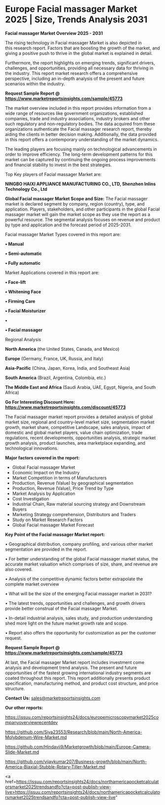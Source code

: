 # Europe Facial massager Market 2025 | Size, Trends Analysis 2031

<Strong> Facial massager Market Overview 2025 - 2031</strong>

The rising technology in Facial massager Market is also depicted in this research report. Factors that are boosting the growth of the market, and giving a positive push to thrive in the global market is explained in detail.

Furthermore, the report highlights on emerging trends, significant drivers, challenges, and opportunities, providing all necessary data for thriving in the industry. This report market research offers a comprehensive perspective, including an in-depth analysis of the present and future scenarios within the industry.

<strong>Request Sample Report @ <a href=https://www.marketreportsinsights.com/sample/45773>https://www.marketreportsinsights.com/sample/45773</a></strong>

The market overview included in this report provides information from a wide range of resources like government organizations, established companies, trade and industry associations, industry brokers and other such regulatory and non-regulatory bodies. The data acquired from these organizations authenticate the Facial massager research report, thereby aiding the clients in better decision making. Additionally, the data provided in this report offers a contemporary understanding of the market dynamics.

The leading players are focusing mainly on technological advancements in order to improve efficiency. The long-term development patterns for this market can be captured by continuing the ongoing process improvements and financial stability to invest in the best strategies.

Top Key players of Facial massager Market are:

<strong>NINGBO HAIXI APPLIANCE MANUFACTURING CO., LTD, Shenzhen Inlins Technology Co., Ltd</strong>

<strong><b>Global Facial massager Market Scope and Size:</b></strong>
The Facial massager market is declared segment by company, region (country), type, and application. Players, stakeholders, and other participants in the global Facial massager market will gain the market scope as they use the report as a powerful resource. The segmental analysis focuses on revenue and product by type and application and the forecast period of 2025-2031.

Facial massager Market Types covered in this report are:

<strong>•  Manual

•  Semi-automatic

•  Fully automatic</strong>

Market Applications covered in this report are:

<strong>•  Face-lift

•  Whitening Face

•  Firming Care

•  Facial Moisturizer

•  

•  Facial massager</strong> 

Regional Analysis

<strong>North America</strong> (the United States, Canada, and Mexico)

<strong>Europe</strong> (Germany, France, UK, Russia, and Italy)

<strong>Asia-Pacific</strong> (China, Japan, Korea, India, and Southeast Asia)

<strong>South America</strong> (Brazil, Argentina, Colombia, etc.)

<strong>The Middle East and Africa</strong> (Saudi Arabia, UAE, Egypt, Nigeria, and South Africa)

<strong>Go For Interesting Discount Here: <a href=https://www.marketreportsinsights.com/discount/45773>https://www.marketreportsinsights.com/discount/45773</a></strong>

The Facial massager market report provides a detailed analysis of global market size, regional and country-level market size, segmentation market growth, market share, competitive Landscape, sales analysis, impact of domestic and global market players, value chain optimization, trade regulations, recent developments, opportunities analysis, strategic market growth analysis, product launches, area marketplace expanding, and technological innovations.

<strong><b>Major factors covered in the report:</b></strong>
<ul>
  <li>Global Facial massager Market </li>
  <li>Economic Impact on the Industry</li>
  <li>Market Competition in terms of Manufacturers</li>
  <li>Production, Revenue (Value) by geographical segmentation</li>
  <li>Production, Revenue (Value), Price Trend by Type</li>
  <li>Market Analysis by Application</li>
  <li>Cost Investigation</li>
  <li>Industrial Chain, Raw material sourcing strategy and Downstream Buyers</li>
  <li>Marketing Strategy comprehension, Distributors and Traders</li>
  <li>Study on Market Research Factors</li>
  <li>Global Facial massager Market Forecast</li>
</ul>

<strong><b>Key Point of the Facial massager Market report:</b></strong>

• Geographical distribution, company profiling, and various other market segmentation are provided in the report.

• For better understanding of the global Facial massager market status, the accurate market valuation which comprises of size, share, and revenue are also covered.

• Analysis of the competitive dynamic factors better extrapolate the complete market overview

• What will be the size of the emerging Facial massager market in 2031?

• The latest trends, opportunities and challenges, and growth drivers provide better construal of the Facial massager Market.

• In-detail industrial analysis, sales study, and production understanding shed more light on the future market growth rate and scope.

• Report also offers the opportunity for customization as per the customer request.

<strong>Request Sample Report @ <a href=https://www.marketreportsinsights.com/sample/45773>https://www.marketreportsinsights.com/sample/45773</a></strong>

At last, the Facial massager Market report includes investment come analysis and development trend analysis. The present and future opportunities of the fastest growing international industry segments are coated throughout this report. This report additionally presents product specification, manufacturing method, and product cost structure, and price structure.

<strong>Contact Us:</strong>
sales@marketreportsinsights.com

<strong>Our other reports:</strong>

<a href=https://issuu.com/reportsinsights24/docs/europemicroscopymarket2025companyoverviewrecentdev>https://issuu.com/reportsinsights24/docs/europemicroscopymarket2025companyoverviewrecentdev</a>

<a href=https://github.com/Siya23553/Research/blob/main/North-America-Molybdenum-Wire-Market.md>https://github.com/Siya23553/Research/blob/main/North-America-Molybdenum-Wire-Market.md</a>

<a href=https://github.com/Hindavii9/Marketgrowth/blob/main/Europe-Camera-Slide-Market.md>https://github.com/Hindavii9/Marketgrowth/blob/main/Europe-Camera-Slide-Market.md</a>

<a href=https://github.com/vijaykumar207/Business-growth/blob/main/North-America-Biaxial-Stubble-Rotary-Tiller-Market.md>https://github.com/vijaykumar207/Business-growth/blob/main/North-America-Biaxial-Stubble-Rotary-Tiller-Market.md</a>

<a href=https://issuu.com/reportsinsights24/docs/northamericapocketcalculatorsmarket2025trendsandfo?cta=post-publish-view-live>https://issuu.com/reportsinsights24/docs/northamericapocketcalculatorsmarket2025trendsandfo?cta=post-publish-view-live</a>"
